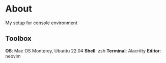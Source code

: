 # About

My setup for console environment

## Toolbox

**OS**: Mac OS Monterey, Ubuntu 22.04
**Shell**: zsh
**Terminal**: Alacritty
**Editor**: neovim
